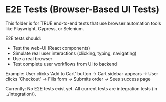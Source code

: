 # E2E Tests (Browser-Based UI Tests)

This folder is for TRUE end-to-end tests that use browser automation tools like Playwright, Cypress, or Selenium.

E2E tests should:
- Test the web-UI (React components)
- Simulate real user interactions (clicking, typing, navigating)
- Use a real browser
- Test complete user workflows from UI to backend

Example: User clicks 'Add to Cart' button → Cart sidebar appears → User clicks 'Checkout' → Fills form → Submits order → Sees success page

Currently: No E2E tests exist yet. All current tests are integration tests (in ../integration/).
